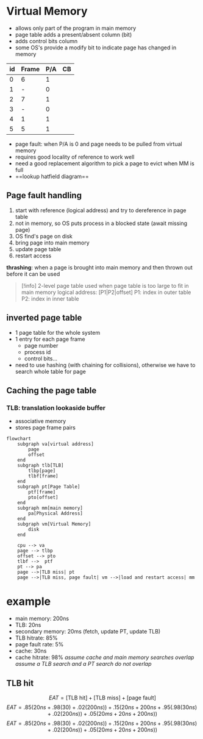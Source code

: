# Virtual Memory

- allows only part of the program in main memory
- page table adds a present/absent column (bit)
- adds control bits column
- some OS's provide a modify bit to indicate page has changed in memory

| id  | Frame | P/A | CB  |
| --- | ----- | --- | --- |
| 0   | 6     |  1  |     |
| 1   | -     |  0  |     |
| 2   | 7     |  1  |     |
| 3   | -     |  0  |     |
| 4   | 1     |  1  |     |
| 5   | 5     |  1  |     |

- page fault: when P/A is 0 and page needs to be pulled from virtual memory
- requires good locality of reference to work well
- need a good replacement algorithm to pick a page to evict when MM is full
- ==lookup hatfield diagram==

## Page fault handling
1) start with reference (logical address) and try to dereference in page table
2) not in memory, so OS puts process in a blocked state (await missing page)
3) OS find's page on disk
4) bring page into main memory
5) update page table
6) restart access

**thrashing**: when a page is brought into main memory and then thrown out before it can be used

> [!info] 2-level page table
> used when page table is too large to fit in main memory
> logical address: [P1|P2|offset]
> P1: index in outer table
> P2: index in inner table

## inverted page table
- 1 page table for the whole system
- 1 entry for each page frame
	- page number
	- process id
	- control bits...
- need to use hashing (with chaining for collisions), otherwise we have to search whole table for page

## Caching the page table
### **TLB**: translation lookaside buffer
- associative memory
- stores page frame pairs

```mermaid
flowchart
	subgraph va[virtual address]
		page
		offset
	end
	subgraph tlb[TLB]
		tlbp[page]
		tlbf[frame]
	end
	subgraph pt[Page Table]
		ptf[frame]
		pto[offset]
	end
	subgraph mm[main memory]
		pa[Physical Address]
	end
	subgraph vm[Virtual Memory]
		disk
	end

	cpu --> va
	page --> tlbp
	offset --> pto
	tlbf -->  ptf
	pt --> pa
	page -->|TLB miss| pt
	page -->|TLB miss, page fault| vm -->|load and restart access| mm
```

# example
- main memory: 200ns
- TLB: 20ns
- secondary memory: 20ms (fetch, update PT, update TLB)
- TLB hitrate: 85%
- page fault rate: 5%
- cache: 30ns
- cache hitrate: 98%
*assume cache and main memory searches overlap*
*assume a TLB search and a PT search do not overlap*

## TLB hit
$$EAT = [\text{TLB hit}] + [\text{TLB miss}] + [\text{page fault}]$$
$$EAT=.85(20ns + .98(30)+.02(200ns))+.15(20ns+200ns+.95(.98(30ns)+.02(200ns)) + .05(20ms + 20ns + 200ns))$$
$$EAT=.85(20ns + .98(30)+.02(200ns))+.15(20ns+200ns+.95(.98(30ns)+.02(200ns)) + .05(20ms + 20ns + 200ns))$$
